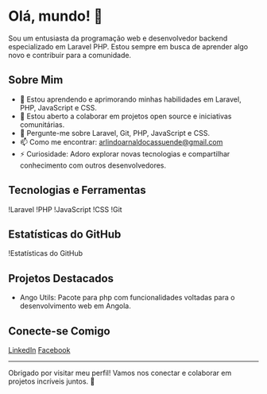 # Olá, mundo! 👋

Sou um entusiasta da programação web e desenvolvedor backend especializado em Laravel PHP. Estou sempre em busca de aprender algo novo e contribuir para a comunidade.

## Sobre Mim

- 🌱 Estou aprendendo e aprimorando minhas habilidades em Laravel, PHP, JavaScript e CSS.
- 👯 Estou aberto a colaborar em projetos open source e iniciativas comunitárias.
- 💬 Pergunte-me sobre Laravel, Git, PHP, JavaScript e CSS.
- 📫 Como me encontrar: arlindoarnaldocassuende@gmail.com
- ⚡ Curiosidade: Adoro explorar novas tecnologias e compartilhar conhecimento com outros desenvolvedores.

## Tecnologias e Ferramentas

!Laravel
!PHP
!JavaScript
!CSS
!Git

## Estatísticas do GitHub

!Estatísticas do GitHub

## Projetos Destacados

- Ango Utils: Pacote para php com funcionalidades voltadas para o desenvolvimento web em Angola.

## Conecte-se Comigo

[LinkedIn](https://linkedin.com/in/arlindo-arnaldo-cassuende)
[Facebook](https://www.facebook.com/arlindocassuende)

---

Obrigado por visitar meu perfil! Vamos nos conectar e colaborar em projetos incríveis juntos. 🚀
